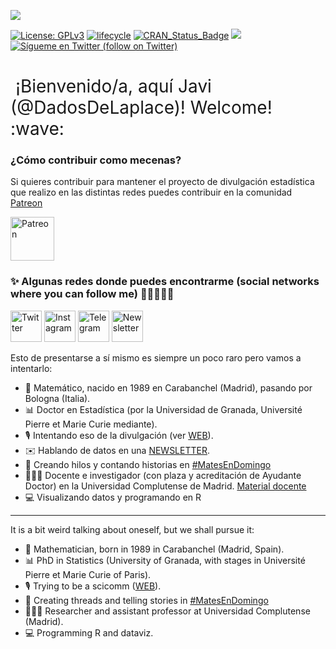 <!--
**dadosdelaplace/dadosdelaplace** is a ✨ _special_ ✨ repository because its `README.md` (this file) appears on your GitHub profile.
-->

![](https://pbs.twimg.com/profile_banners/238620126/1600271641/1500x500)


[![License:
GPLv3](https://img.shields.io/badge/license-GPLv3-blue.svg)](https://www.gnu.org/licenses/gpl-3.0)
[![lifecycle](https://img.shields.io/badge/lifecycle-experimental-orange.svg)](https://www.tidyverse.org/lifecycle/#experimental)
[![CRAN\_Status\_Badge](http://www.r-pkg.org/badges/version/icon)](https://cran.r-project.org/package=icons)
<a href="https://github.com/dadosdelaplace/hilostwitter/graphs/contributors" alt="Contributors"> <img src="https://img.shields.io/github/contributors/dadosdelaplace/hilostwitter" /></a>
<a href="https://twitter.com/intent/follow?screen_name=dadosdelaplace"> <img src="https://img.shields.io/twitter/follow/dadosdelaplace?style=social&logo=twitter"
            alt="Sígueme en Twitter (follow on Twitter)"></a>
<!-- <a href="https://discord.gg/HjJCwm5">
        <img src="https://img.shields.io/discord/308323056592486420?logo=discord"
            alt="chat on Discord"></a> --->
            
<h1 style="font-weight:normal" align="left">
  &nbsp;¡Bienvenido/a, aquí Javi (@DadosDeLaplace)! Welcome! :wave:
</h1>
<div align="left">

  ### ¿Cómo contribuir como mecenas?
     
  Si quieres contribuir para mantener el proyecto de divulgación estadística que realizo en las distintas redes puedes contribuir en la comunidad [Patreon](https://patreon.com/dadosdelaplace)
            
 <a href="https://patreon.com/dadosdelaplace"><img border="0" alt="Patreon" src="https://upload.wikimedia.org/wikipedia/commons/thumb/5/5a/Patreon_logomark.svg/1024px-Patreon_logomark.svg.png" width="70" height="70"></a>      
            
  ### ✨ Algunas redes donde puedes encontrarme (social networks where you can follow me) :man_technologist:👀👇🏻
  
  <a href="https://twitter.com/dadosdelaplace"><img border="0" alt="Twitter" src="https://assets.dryicons.com/uploads/icon/svg/8385/c23f7ffc-ca8d-4246-8978-ce9f6d5bcc99.svg" width="50" height="50"></a>
  <a href="https://instagram.com/javieralvarezliebana"><img border="0" alt="Instagram" src="https://logodownload.org/wp-content/uploads/2017/04/instagram-logo-3.png" width="50" height="50"></a>
  <a href="https://t.me/dadosdelaplace"><img border="0" alt="Telegram" src="https://upload.wikimedia.org/wikipedia/commons/thumb/8/83/Telegram_2019_Logo.svg/1024px-Telegram_2019_Logo.svg.png" width="50" height="50"></a>
  <a href="https://cartasdelaplace.com"><img border="0" alt="Newsletter" src="https://assets.dryicons.com/uploads/icon/svg/8007/c804652c-fae4-43d7-b539-187d6a408254.svg" width="50" height="50"></a>     
</div>

Esto de presentarse a sí mismo es siempre un poco raro pero vamos a intentarlo:

- 🧮 Matemático, nacido en 1989 en Carabanchel (Madrid), pasando por Bologna (Italia).
- 📊 Doctor en Estadística (por la Universidad de Granada, Université Pierre et Marie Curie mediante).
- 🎙 Intentando eso de la divulgación (ver [WEB](https://dadosdelaplace.com)).
- ✉️  Hablando de datos en una [NEWSLETTER](https://cartasdelaplace.com).
- 🧶 Creando hilos y contando historias en <a href="https://twitter.com/i/events/1398580673221378049">#MatesEnDomingo</a>
- 👨🏻‍🏫 Docente e investigador (con plaza y acreditación de Ayudante Doctor) en la Universidad Complutense de Madrid. [Material docente](https://github.com/dadosdelaplace/docencia)
- 💻 Visualizando datos y programando en R

---

It is a bit weird talking about oneself, but we shall pursue it:

- 🧮 Mathematician, born in 1989 in Carabanchel (Madrid, Spain).
- 📊 PhD in Statistics (University of Granada, with stages in Université Pierre et Marie Curie of Paris).
- 🎙 Trying to be a scicomm ([WEB](https://dadosdelaplace.com)).
- 🧶 Creating threads and telling stories in <a href="https://twitter.com/i/events/1398580673221378049">#MatesEnDomingo</a>
- 👨🏻‍🏫 Researcher and assistant professor at Universidad Complutense (Madrid).
- 💻 Programming R and dataviz.
